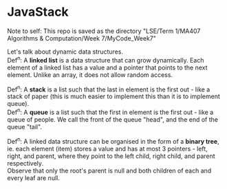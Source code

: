 # JavaStack

Note to self: This repo is saved as the directory "LSE/Term 1/MA407 Algorithms & Computation/Week 7/MyCode_Week7"  

Let's talk about dynamic data structures.  
Def<sup>n</sup>: A **linked list** is a data structure that can grow dynamically. Each element of a linked list has a value and a pointer that points to the next element. Unlike an array, it does not allow random access.  

Def<sup>n</sup>: A **stack** is a list such that the last in element is the first out - like a stack of paper (this is much easier to implement this than it is to implement queue).  
Def<sup>n</sup>: A **queue** is a list such that the first in element is the first out - like a queue of people. We call the front of the queue "head", and the end of the queue "tail".  

Def<sup>n</sup>: A linked data structure can be organised in the form of a **binary tree**, ie. each element (item) stores a value and has at most 3 pointers - left, right, and parent, where they point to the left child, right child, and parent respectively.  
Observe that only the root's parent is null and both children of each and every leaf are null.  
